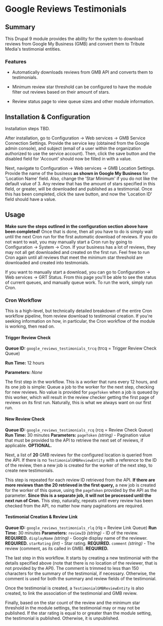 # Google Reviews Testimonials

## Summary

This Drupal 9 module provides the ability for the system to download reviews from Google My Business (GMB) and convert them to Tribute Media's testimonial entities.

  

### Features

- Automatically downloads reviews from GMB API and converts them to testimonials.

- Minimum review star threshold can be configured to have the module filter out reviews based on their amount of stars.

- Review status page to view queue sizes and other module information.

  

## Installation & Configuration

Installation steps TBD.

  

After installation, go to Configuration -> Web services -> GMB Service Connection Settings. Provide the service key (obtained from the Google admin console), and subject (email of a user within the organization authorized to use the service account). Then, click the save button and the disabled field for 'Account' should now be filled in with a value.

  

Next, navigate to Configuration -> Web services -> GMB Location Settings. Provide the name of the business **as shown in Google My Business** for 'Location Name' field. Also, change the 'Star Minimum' if you do not like the default value of 3. Any review that has the amount of stars specified in this field, or greater, will be downloaded and published as a testimonial. Once this has been completed, click the save button, and now the 'Location ID' field should have a value.

  

## Usage

**Make sure the steps outlined in the configuration section above have been completed!** Once that is done, then all you have to do is simply wait until the next Cron run for the first automatic download of reviews. If you do not want to wait, you may manually start a Cron run by going to Configuration -> System -> Cron. If your business has a lot of reviews, they may not all get downloaded and created on the first run. Feel free to run Cron again until all reviews that meet the minimum star threshold are downloaded and created into testmonials.

If you want to manually start a download, you can go to Configuration -> Web services -> GRT Status. From this page you'll be able to see the status of current queues, and manually queue work. To run the work, simply run Cron.

### Cron Workflow

This is a high-level, but technically detailed breakdown of the entire Cron workflow pipeline, from review download to testimonial creation. If you're seeking information on how, in particular, the Cron workflow of the module is working, then read on.

#### Trigger Review Check

**Queue ID:** `google_reviews_testimonials_trcq` (trcq = Trigger Review Check Queue)

**Run Time:** 12 hours

**Parameters:** *None*

The first step in the workflow. This is a worker that runs every 12 hours, and its one job is simple: Queue a job to the worker for the next step, checking for new reviews. No value is provided for `pageToken` when a job is queued by this worker, which will result in the review checker getting the first page of reviews on its first run. Naturally, this is what we always want on our first run.

#### New Review Check

**Queue ID:** `google_reviews_testimonials_rcq` (rcq = Review Check Queue)
**Run Time:** 30 minutes
**Parameters:**
`pageToken` *(string)* - Pagination value that must be provided to the API to retrieve the next set of reviews, if applicable. **OPTIONAL.**

Next, a list of **20** GMB reviews for the configured location is queried from the API. If there is no `TestimonialGMBReviewEntity` with a reference to the ID of the review, then a new job is created for the worker of the next step, to create new testimonials. 

This step is repeated for each review ID retrieved from the API. **If there are more reviews than the 20 retrieved in the first query,** a new job is created for the worker of this queue, using the `pageToken` provided by the API as the parameter. **Since this is a separate job, it will not be processed until the next run of Cron.** This step, naturally, repeats until every review has been checked from the API, no matter how many paginations are required.

#### Testimonial Creation & Review Link

**Queue ID:** `google_reviews_testimonials_rlq` (rlq = Review Link Queue)
**Run Time:** 30 minutes
**Parameters:**
`reviewID` *(string)* - ID of the review. **REQUIRED.**
`displayName` *(string)* - Google display name of the reviewer. **REQUIRED.**
`starRating` *(int)* - Star rating. **REQUIRED.**
`comment` *(string)* - The review (comment, as its called in GMB). **REQUIRED.**

The last step in this workflow. It starts by creating a new testimonial with the details specified above (note that there is no location of the reviewer, that is not provided by the API). The comment is trimmed to less than 150 characters for the summary of the testimonial, if necessary. Otherwise, the comment is used for both the summary and review fields of the testimonial.

Once the testimonial is created, a `TestimonialGMBReviewEntity` is also created, to link the association of the testimonial and GMB review.

Finally, based on the star count of the review and the minimum star threshold in the module settings, the testimonial may or may not be published. If the star rating is equal to or greater than the module setting, the testimonial is published. Otherwise, it is unpublished.
